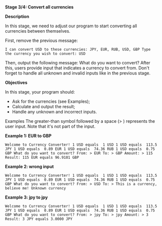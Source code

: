 **Stage 3/4: Convert all currencies**

**Description**

In this stage, we need to adjust our program to start converting all currencies between themselves.

First, remove the previous message:

`I can convert USD to these currencies: JPY, EUR, RUB, USD, GBP
Type the currency you wish to convert: USD`

Then, output the following message: What do you want to convert? After this, users provide input that indicates a currency to convert from. Don't forget to handle all unknown and invalid inputs like in the previous stage.

**Objectives**

In this stage, your program should:

* Ask for the currencies (see Examples);
* Calculate and output the result;
* Handle any unknown and incorrect inputs.

Examples
The greater-than symbol followed by a space (> ) represents the user input. Note that it's not part of the input.

**Example 1: EUR to GBP**

`Welcome to Currency Converter!
1 USD equals  1 USD
1 USD equals  113.5 JPY
1 USD equals  0.89 EUR
1 USD equals  74.36 RUB
1 USD equals  0.75 GBP
What do you want to convert?
From: > EUR
To: > GBP
Amount: > 115
Result: 115 EUR equals 96.9101 GBP`

**Example 2: wrong input**

`Welcome to Currency Converter!
1 USD equals  1 USD
1 USD equals  113.5 JPY
1 USD equals  0.89 EUR
1 USD equals  74.36 RUB
1 USD equals  0.75 GBP
What do you want to convert?
From: > USD
To: > This is a currency, believe me!
Unknown currency`

**Example 3: jpy to jpy**

`Welcome to Currency Converter!
1 USD equals  1 USD
1 USD equals  113.5 JPY
1 USD equals  0.89 EUR
1 USD equals  74.36 RUB
1 USD equals  0.75 GBP
What do you want to convert?
From: > jpy
To: > jpy
Amount: > 3
Result: 3 JPY equals 3.0000 JPY`

